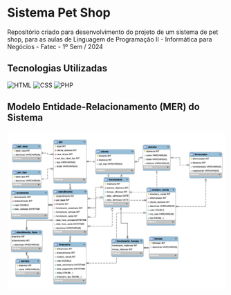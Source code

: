 # Sistema Pet Shop
Repositório criado para desenvolvimento do projeto de um sistema de pet shop, para as aulas de Linguagem de Programação II - Informática para Negócios - Fatec - 1º Sem / 2024

## Tecnologias Utilizadas
![HTML](https://img.icons8.com/color/48/000000/html-5.png) ![CSS](https://img.icons8.com/color/48/000000/css3.png) ![PHP](https://img.icons8.com/officel/48/000000/php-logo.png)

## Modelo Entidade-Relacionamento (MER) do Sistema
![MER](MER_SistemaPetShop.jpg)

